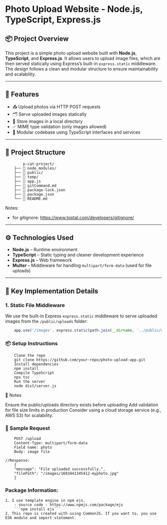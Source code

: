 
# Photo Upload Website - Node.js, TypeScript, Express.js

## 📦 Project Overview

This project is a simple photo upload website built with **Node.js**, **TypeScript**, and **Express.js**. It allows users to upload image files, which are then served statically using Express’s built-in `express.static` middleware. The design follows a clean and modular structure to ensure maintainability and scalability.

---

## 🚀 Features

- 📤 Upload photos via HTTP POST requests
- 🗂️ Serve uploaded images statically
- 📁 Store images in a local directory
- ✅ MIME type validation (only images allowed)
- 🧱 Modular codebase using TypeScript interfaces and services

---

## 📁 Project Structure
            p-cat-project/
        ├── 📁 node_modules/
        ├── 📁 public/
        ├── 📁 temp/
        ├── 📄 app.js
        ├── 📄 gitCommand.md
        ├── 📄 package-lock.json
        ├── 📄 package.json
        └── 📄 README.md

Notes:
- for gitignore: https://www.toptal.com/developers/gitignore/


---

## ⚙️ Technologies Used

- **Node.js** – Runtime environment
- **TypeScript** – Static typing and cleaner development experience
- **Express.js** – Web framework
- **Multer** – Middleware for handling `multipart/form-data` (used for file uploads)

---

## 🧩 Key Implementation Details

### 1. Static File Middleware

We use the built-in Express `express.static` middleware to serve uploaded images from the `/public/uploads` folder:

```ts
    app.use('/images', express.static(path.join(__dirname, '../public/uploads')));
```

### 📦 Setup Instructions
```
    Clone the repo
    git clone https://github.com/your-repo/photo-upload-app.git
    Install dependencies
    npm install
    Compile TypeScript
    npx tsc
    Run the server
    node dist/server.js
```
📌 Notes

Ensure the public/uploads directory exists before uploading
Add validation for file size limits in production
Consider using a cloud storage service (e.g., AWS S3) for scalability.

### 📸 Sample Request
```
    POST /upload
    Content-Type: multipart/form-data
    Field name: photo
    Body: image file
```
```
//Response:
    {
    "message": "File uploaded successfully.",
    "filePath": "/images/1693441345412-myphoto.jpg"
    }
```
### Package Information:
    1. I use template engine in npm ejs. 
        - source code : https://www.npmjs.com/package/ejs
        ```npm install ejs```
    2. This repo is created with using CommonJS. If you want to, you use ES6 module and import statement.